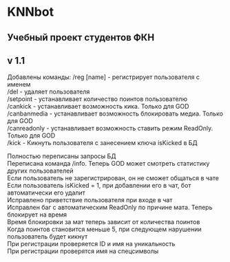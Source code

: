 # KNNbot

Учебный проект студентов ФКН
---
v 1.1
---
Добавлены команды:
    /reg [name] - регистрирует пользователя с именем  
    /del - удаляет пользователя  
    /setpoint - устанавливает количество поинтов пользователю  
    /cankick - устанавливает возможность кика. Только для GOD  
    /canbanmedia - устанавливает возможность блокировать медиа. Только для GOD  
    /canreadonly - устанавливает возможность ставить режим ReadOnly. Только для GOD  
    /kick - Кикнуть пользователя с занесением ключа isKicked в БД  
  
Полностью переписаны запросы БД  
Переписана команда /info. Теперь GOD может смотреть статистику других пользователей  
Если пользователь не зарегистрирован, он не сможет общаться в чате  
Если пользователь isKicked = 1, при добавлении его в чат, бот автоматически его удалит  
Исправлено приветствие пользователя при входе в чат  
Исправлен баг с автоматическим ReadOnly по причине мата. Теперь блокирует на время  
Время блокировки за мат теперь зависит от количества поинтов  
Когда поинтов становится меньше 5, при следующем нарушении пользователь будет кикнут  
При регистрации проверяется ID и имя на уникальность  
При регистрации проверятся имя на спецсимволы  
